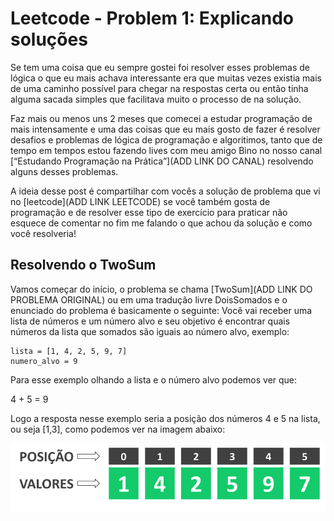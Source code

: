 # Leetcode - Problem 1: Explicando soluções

Se tem uma coisa que eu sempre gostei foi resolver esses problemas de lógica o que eu mais achava interessante era que
muitas vezes existia mais de uma caminho possível para chegar na respostas certa ou então tinha alguma sacada simples
que facilitava muito o processo de na solução.

Faz mais ou menos uns 2 meses que comecei a estudar programação de mais intensamente e uma das coisas que eu mais gosto
de fazer é resolver desafios e problemas de lógica de programação e algoritimos, tanto que de tempo em tempos estou
fazendo lives com meu amigo Bino no nosso canal [“Estudando Programação na Prática”](ADD LINK DO CANAL) resolvendo
alguns desses problemas.

A ideia desse post é compartilhar com vocês a solução de problema que vi no [leetcode](ADD LINK LEETCODE) se você também
gosta de programação e de resolver esse tipo de exercício para praticar não esquece de comentar no fim me falando o que
achou da solução e como você resolveria!

## Resolvendo o TwoSum

Vamos começar do início, o problema se chama [TwoSum](ADD LINK DO PROBLEMA ORIGINAL) ou em uma tradução livre
DoisSomados e o enunciado do problema é basicamente o seguinte:
Você vai receber uma lista de números e um número alvo e seu objetivo é encontrar quais números da lista que somados são
iguais ao número alvo, exemplo:
```
lista = [1, 4, 2, 5, 9, 7]
numero_alvo = 9
```
Para esse exemplo olhando a lista e o número alvo podemos ver que:

4 + 5 = 9

Logo a resposta nesse exemplo seria a posição dos números 4 e 5 na lista, ou seja [1,3], como podemos ver na
imagem abaixo:

![img_1.png](img1-posicao-e-valores.png)
